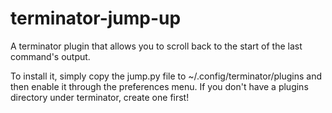 # terminator-jump-up
A terminator plugin that allows you to scroll back to the start of the last command's output.

To install it, simply copy the jump.py file to ~/.config/terminator/plugins and then enable it through the preferences menu. If you don't have a plugins directory under terminator, create one first!
